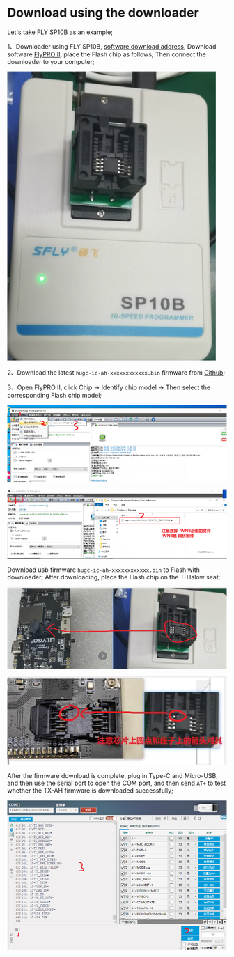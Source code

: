 # Download using the downloader

Let's take FLY SP10B as an example;

1、Downloader using FLY SP10B, [software download address](https://www.sflytech.com/Download/Software/), Download software [FlyPRO Ⅱ](https://www.sflytech.com/html/3128973325.html), place the Flash chip as follows; Then connect the downloader to your computer;

![alt text](image/image-22.png)

2、Download the latest `hugc-ic-ah-xxxxxxxxxxxx.bin` firmware from [Github](https://github.com/Xinyuan-LilyGO/T-Halow/tree/master/firmware);

3、Open FlyPRO II, click Chip -> Identify chip model -> Then select the corresponding Flash chip model;

![alt text](image/image-20.png)

![alt text](image/image-21.png)

Download usb firmware `hugc-ic-ah-xxxxxxxxxxxx.bin` to Flash with downloader; After downloading, place the Flash chip on the T-Halow seat;

![alt text](image/image-23.png)

![alt text](image/image-24.png)

After the firmware download is complete, plug in Type-C and Micro-USB, and then use the serial port to open the COM port, and then send `AT+` to test whether the TX-AH firmware is downloaded successfully;

![alt text](image/image-25.png)